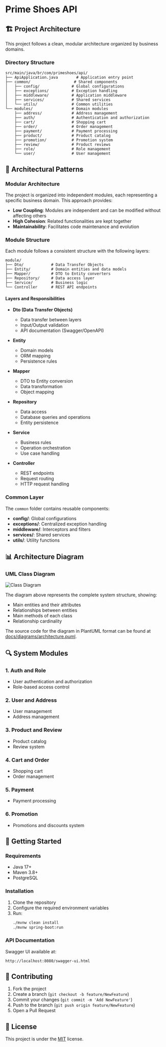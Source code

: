 # Prime Shoes API

## 🏗️ Project Architecture

This project follows a clean, modular architecture organized by business domains.

### Directory Structure

```
src/main/java/br/com/primeshoes/api/
├── ApiApplication.java        # Application entry point
├── common/                   # Shared components
│   ├── config/              # Global configurations
│   ├── exceptions/          # Exception handling
│   ├── middleware/          # Application middleware
│   ├── services/            # Shared services
│   └── utils/               # Common utilities
└── modules/                 # Domain modules
    ├── address/             # Address management
    ├── auth/                # Authentication and authorization
    ├── cart/                # Shopping cart
    ├── order/               # Order management
    ├── payment/             # Payment processing
    ├── product/             # Product catalog
    ├── promotion/           # Promotion system
    ├── review/              # Product reviews
    ├── role/                # Role management
    └── user/                # User management
```

## 📐 Architectural Patterns

### Modular Architecture
The project is organized into independent modules, each representing a specific business domain. This approach provides:

- **Low Coupling**: Modules are independent and can be modified without affecting others
- **High Cohesion**: Related functionalities are kept together
- **Maintainability**: Facilitates code maintenance and evolution

### Module Structure
Each module follows a consistent structure with the following layers:

```
module/
├── Dto/            # Data Transfer Objects
├── Entity/         # Domain entities and data models
├── Mapper/         # DTO to Entity converters
├── Repository/     # Data access layer
├── Service/        # Business logic
└── Controller      # REST API endpoints
```

#### Layers and Responsibilities

- **Dto (Data Transfer Objects)**
  - Data transfer between layers
  - Input/Output validation
  - API documentation (Swagger/OpenAPI)

- **Entity**
  - Domain models
  - ORM mapping
  - Persistence rules

- **Mapper**
  - DTO to Entity conversion
  - Data transformation
  - Object mapping

- **Repository**
  - Data access
  - Database queries and operations
  - Entity persistence

- **Service**
  - Business rules
  - Operation orchestration
  - Use case handling

- **Controller**
  - REST endpoints
  - Request routing
  - HTTP request handling

### Common Layer
The `common` folder contains reusable components:

- **config/**: Global configurations
- **exceptions/**: Centralized exception handling
- **middleware/**: Interceptors and filters
- **services/**: Shared services
- **utils/**: Utility functions

## 📊 Architecture Diagram

### UML Class Diagram
![Class Diagram](docs/images/image.png)

The diagram above represents the complete system structure, showing:
- Main entities and their attributes
- Relationships between entities
- Main methods of each class
- Relationship cardinality

The source code for the diagram in PlantUML format can be found at [docs/diagrams/architecture.puml](docs/diagrams/architecture.puml).

## 🔍 System Modules

### 1. Auth and Role
- User authentication and authorization
- Role-based access control

### 2. User and Address
- User management
- Address management

### 3. Product and Review
- Product catalog
- Review system

### 4. Cart and Order
- Shopping cart
- Order management

### 5. Payment
- Payment processing

### 6. Promotion
- Promotions and discounts system

## 🚀 Getting Started

### Requirements
- Java 17+
- Maven 3.8+
- PostgreSQL

### Installation
1. Clone the repository
2. Configure the required environment variables
3. Run:
   ```bash
   ./mvnw clean install
   ./mvnw spring-boot:run
   ```

### API Documentation
Swagger UI available at:
```
http://localhost:8080/swagger-ui.html
```

## 🤝 Contributing

1. Fork the project
2. Create a branch (`git checkout -b feature/NewFeature`)
3. Commit your changes (`git commit -m 'Add NewFeature'`)
4. Push to the branch (`git push origin feature/NewFeature`)
5. Open a Pull Request

## 📝 License

This project is under the [MIT](LICENSE) license. 